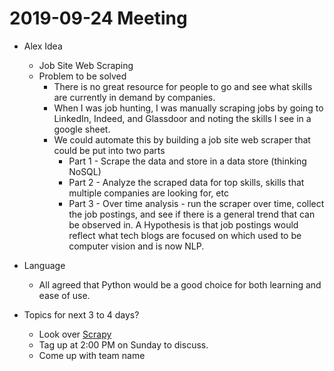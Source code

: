 # 2019-09-24 Meeting

- Alex Idea
  - Job Site Web Scraping
  - Problem to be solved
    - There is no great resource for people to go and see what skills are currently in demand by companies.
    - When I was job hunting, I was manually scraping jobs by going to LinkedIn, Indeed, and Glassdoor and noting the skills I see in a google sheet.
    - We could automate this by building a job site web scraper that could be put into two parts
      - Part 1 - Scrape the data and store in a data store (thinking NoSQL)
      - Part 2 - Analyze the scraped data for top skills, skills that multiple companies are looking for, etc
      - Part 3 - Over time analysis - run the scraper over time, collect the job postings, and see if there is a general trend that can be observed in.  A Hypothesis is that job postings would reflect what tech blogs are focused on which used to be computer vision and is now NLP.

- Language
  - All agreed that Python would be a good choice for both learning and ease of use.

- Topics for next 3 to 4 days?
  - Look over [Scrapy](https://scrapy.org/)
  - Tag up at 2:00 PM on Sunday to discuss.
  - Come up with team name